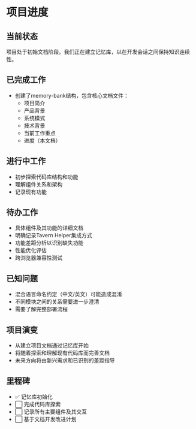 # 项目进度

## 当前状态
项目处于初始文档阶段。我们正在建立记忆库，以在开发会话之间保持知识连续性。

## 已完成工作
- 创建了memory-bank结构，包含核心文档文件：
  - 项目简介
  - 产品背景
  - 系统模式
  - 技术背景
  - 当前工作重点
  - 进度（本文档）

## 进行中工作
- 初步探索代码库结构和功能
- 理解组件关系和架构
- 记录现有功能

## 待办工作
- 具体组件及其功能的详细文档
- 明确记录Tavern Helper集成方式
- 功能差距分析以识别缺失功能
- 性能优化评估
- 跨浏览器兼容性测试

## 已知问题
- 混合语言命名约定（中文/英文）可能造成混淆
- 不同模块之间的关系需要进一步澄清
- 需要了解完整部署流程

## 项目演变
- 从建立项目文档通过记忆库开始
- 将随着探索和理解现有代码库而完善文档
- 未来方向将由新兴需求和已识别的差距指导

## 里程碑
- ✅ 记忆库初始化
- ⬜ 完成代码库探索
- ⬜ 记录所有主要组件及其交互
- ⬜ 基于文档开发改进计划
